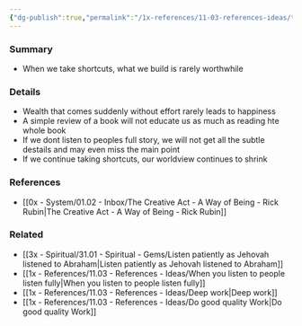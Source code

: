 ```yaml
---
{"dg-publish":true,"permalink":"/1x-references/11-03-references-ideas/taking-shortcuts-shrinks-our-worldview/","title":"Taking shortcuts shrinks our worldview","dgShowBacklinks":false}
---
```



### Summary
- When we take shortcuts, what we build is rarely worthwhile

### Details
- Wealth that comes suddenly without effort rarely leads to happiness
- A simple review of a book will not educate us as much as reading hte whole book
- If we dont listen to peoples full story, we will not get all the subtle destails and may even miss the main point
- If we continue taking shortcuts, our worldview continues to shrink

### References
- [[0x - System/01.02 - Inbox/The Creative Act - A Way of Being - Rick Rubin\|The Creative Act - A Way of Being - Rick Rubin]]

### Related
- [[3x - Spiritual/31.01 - Spiritual - Gems/Listen patiently as Jehovah listened to Abraham\|Listen patiently as Jehovah listened to Abraham]]
- [[1x - References/11.03 - References - Ideas/When you listen to people listen fully\|When you listen to people listen fully]]
- [[1x - References/11.03 - References - Ideas/Deep work\|Deep work]]
- [[1x - References/11.03 - References - Ideas/Do good quality Work\|Do good quality Work]]